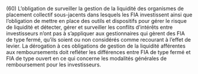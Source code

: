 (60) L’obligation de surveiller la gestion de la liquidité des organismes de placement collectif sous-jacents dans lesquels les FIA investissent ainsi que l’obligation de mettre en place des outils et dispositifs pour gérer le risque de liquidité et détecter, gérer et surveiller les conflits d’intérêts entre investisseurs n’ont pas à s’appliquer aux gestionnaires qui gèrent des FIA de type fermé, qu’ils soient ou non considérés comme recourant à l’effet de levier. La dérogation à ces obligations de gestion de la liquidité afférentes aux remboursements doit refléter les différences entre FIA de type fermé et FIA de type ouvert en ce qui concerne les modalités générales de remboursement pour les investisseurs.